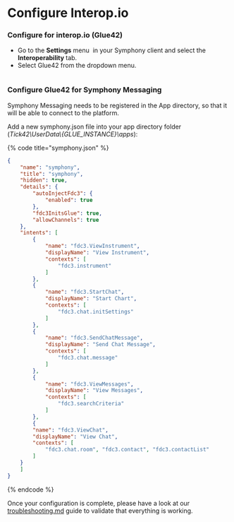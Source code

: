 # Configure Interop.io

### Configure for interop.io (Glue42)

* Go to the **Settings** menu <img src="https://lh4.googleusercontent.com/pGUyIc49QxTNab36tneEr7VEJ3I8jz9FFxSriC265WIP_3_cwo6Y7QGlvHXES5-eEP5S8TJ4U9BOOBBAyRV0o_PGFDZ2SJRdS_DrV7yNT0Ix59egjHhoXb9egYH_lIXMdt9oMJijb5mHXGVch9qVKxc" alt="" data-size="line"> in your Symphony client and select the **Interoperability** tab.
* Select Glue42 from the dropdown menu.



<figure><img src="https://lh3.googleusercontent.com/kKzz4aKlN45MxcgblUHe9DgG9rHZMxksNkKt4DMwMCZHkATGaNxDHz8Spbdcqdtb1eMr070tV60GRuvp85x321YxcqPy9pMv1i5whusqYf-9eaZBDdIqWg1jgQAc8DQKxxsPAHdDJ3Z5ETgf9IqJPWA" alt=""><figcaption></figcaption></figure>

### Configure Glue42 for Symphony Messaging

Symphony Messaging needs to be registered in the App directory, so that it will be able to connect to the platform.

Add a new symphony.json file into your app directory folder (_Tick42\UserData\\{GLUE\_INSTANCE}\apps_):

{% code title="symphony.json" %}
```json
{
    "name": "symphony",
    "title": "symphony",
    "hidden": true,
    "details": {
        "autoInjectFdc3": {
            "enabled": true
        },
        "fdc3InitsGlue": true,
        "allowChannels": true
    },
    "intents": [
        {
            "name": "fdc3.ViewInstrument",
            "displayName": "View Instrument",
            "contexts": [
                "fdc3.instrument"
            ]
        },
        {
            "name": "fdc3.StartChat",
            "displayName": "Start Chart",
            "contexts": [
                "fdc3.chat.initSettings"
            ]
        },
        {
            "name": "fdc3.SendChatMessage",
            "displayName": "Send Chat Message",
            "contexts": [
                "fdc3.chat.message"
            ]
        },
        {
            "name": "fdc3.ViewMessages",
            "displayName": "View Messages",
            "contexts": [
                "fdc3.searchCriteria"
            ]
        },
        {
	    "name": "fdc3.ViewChat",
	    "displayName": "View Chat",
	    "contexts": [
	        "fdc3.chat.room", "fdc3.contact", "fdc3.contactList"
	    ]
	}
    ]
}
```
{% endcode %}

Once your configuration is complete, please have a look at our [troubleshooting.md](troubleshooting.md "mention") guide to validate that everything is working.

